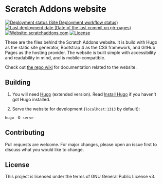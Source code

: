 # Scratch Addons website 

[![Deployment status (Site Deployment workflow status)](https://img.shields.io/github/workflow/status/ScratchAddons/website-v2/Site%20Deployment?label=deploy&style=flat-square)](https://github.com/ScratchAddons/website-v2/actions/workflows/deploy-site.yml) [![Last deployment date (Date of the last commit on gh-pages)](https://img.shields.io/badge/dynamic/json?label=last%20deploy&query=%24.commit.author.date&url=https%3A%2F%2Fapi.github.com%2Frepos%2FScratchAddons%2Fwebsite-v2%2Fcommits%2Fgh-pages&style=flat-square)](https://github.com/ScratchAddons/website-v2/tree/gh-pages) [![Website: scratchaddons.com](https://img.shields.io/badge/website-scratchaddons.com-ff7b26.svg?style=flat-square)](https://scratchaddons.com) [![License](https://img.shields.io/github/license/ScratchAddons/website-v2?style=flat-square)](https://github.com/ScratchAddons/website-v2/blob/master/LICENSE)

These are the files behind the Scratch Addons website. It is build with Hugo as the static site generator, Bootstrap 4 as the CSS framework, and GitHub Pages as the hosting provider. The website is built simple with accessibility and readability in mind, and is mobile-compatible.

Check out [the repo wiki](https://github.com/ScratchAddons/website-v2/wiki) for documentation related to the website.

## Building

1. You will need [Hugo](https://gohugo.io) (extended version). Read [Install Hugo](https://gohugo.io/getting-started/installing/) if you haven't got Hugo installed.

2. Serve the website for development (`localhost:1313` by default):

```batch
hugo -D serve
```

## Contributing

Pull requests are welcome. For major changes, please open an issue first to discuss what you would like to change.

## License

This project is licensed under the terms of GNU General Public License v3.